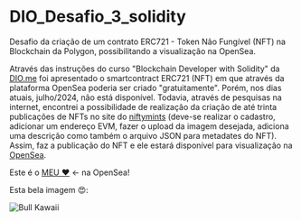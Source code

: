 # DIO_Desafio_3_solidity
Desafio da criação de um contrato ERC721 - Token Não Fungível (NFT) na Blockchain da Polygon, possibilitando a visualização na OpenSea.

Através das instruções do curso "Blockchain Developer with Solidity" da [DIO.me](https://web.dio.me/track/coding-the-future-blockchain-developer-with-solidity) foi apresentado o smartcontract ERC721 (NFT) em que através da plataforma OpenSea poderia ser criado "gratuitamente". Porém, nos dias atuais, julho/2024, não está disponível. Todavia, através de pesquisas na internet, encontrei a possibilidade de realização da criação de até trinta publicações de NFTs no site do [niftymints](https://niftymints.art/app/) (deve-se realizar o cadastro, adicionar um endereço EVM, fazer o upload da imagem desejada, adiciona uma descrição como também o arquivo JSON para metadates do NFT). Assim, faz a publicação do NFT e ele estará disponível para visualização na [OpenSea](https://opensea.io/). 

Este é o [MEU ♥](https://opensea.io/assets/matic/0x7505a0f4159e67f82122931dc3e8cffbb6c4f977/1) ← na OpenSea!

Esta bela imagem 😍:

![Bull Kawaii](https://i.seadn.io/s/raw/files/ed7f1f3e0e1185576a8834ee242bbe77.jpg?auto=format&dpr=1&w=1000)